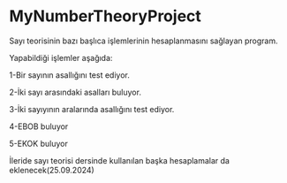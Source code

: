 # MyNumberTheoryProject
 Sayı teorisinin bazı başlıca işlemlerinin hesaplanmasını sağlayan program.
 
 Yapabildiği işlemler aşağıda:
 
 1-Bir sayının asallığını test ediyor.
 
 2-İki sayı arasındaki asalları buluyor.
 
 3-İki sayıyının aralarında asallığını test ediyor.
 
 4-EBOB buluyor
 
 5-EKOK buluyor
 
 İleride sayı teorisi dersinde kullanılan başka hesaplamalar da eklenecek(25.09.2024)

